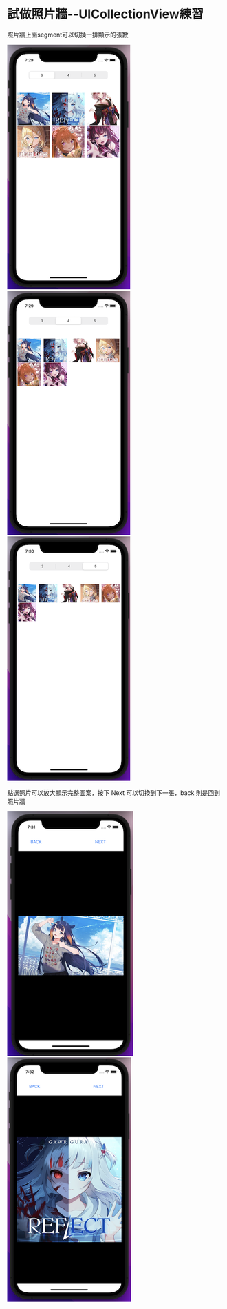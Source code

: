 # 試做照片牆--UICollectionView練習

照片牆上面segment可以切換一排顯示的張數

![image](https://github.com/JackyeeHan/testColletionView/blob/main/CollectionPage-1.png)
![image](https://github.com/JackyeeHan/testColletionView/blob/main/CollectionPage-2.png)
![image](https://github.com/JackyeeHan/testColletionView/blob/main/CollectionPage-3.png)

點選照片可以放大顯示完整圖案，按下 Next 可以切換到下一張，back 則是回到照片牆

![image](https://github.com/JackyeeHan/testColletionView/blob/main/ImagePage-1.png)
![image](https://github.com/JackyeeHan/testColletionView/blob/main/ImagePage-2.png)
